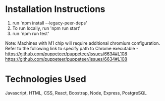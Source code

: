 # Installation Instructions

1. run 'npm install --legacy-peer-deps'
2. To run locally, run 'npm run start'
3. run 'npm run test'

Note: Machines with M1 chip will require additional chromium configuration. Refer to the following link to specify path to Chrome executable - https://github.com/puppeteer/puppeteer/issues/6634#L108
https://github.com/puppeteer/puppeteer/issues/6634#L108

# Technologies Used

Javascript, HTML, CSS, React, Boostrap, Node, Express, PostgreSQL
